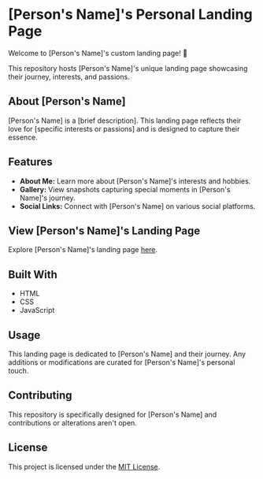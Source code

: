# [Person's Name]'s Personal Landing Page

Welcome to [Person's Name]'s custom landing page! 🌟

This repository hosts [Person's Name]'s unique landing page showcasing their journey, interests, and passions.

## About [Person's Name]

[Person's Name] is a [brief description]. This landing page reflects their love for [specific interests or passions] and is designed to capture their essence.

## Features

- **About Me:** Learn more about [Person's Name]'s interests and hobbies.
- **Gallery:** View snapshots capturing special moments in [Person's Name]'s journey.
- **Social Links:** Connect with [Person's Name] on various social platforms.

## View [Person's Name]'s Landing Page

Explore [Person's Name]'s landing page [here](link-to-the-page).

## Built With

- HTML
- CSS
- JavaScript

## Usage

This landing page is dedicated to [Person's Name] and their journey. Any additions or modifications are curated for [Person's Name]'s personal touch.

## Contributing

This repository is specifically designed for [Person's Name] and contributions or alterations aren't open.

## License

This project is licensed under the [MIT License](LICENSE).
